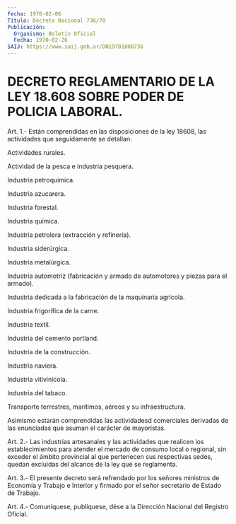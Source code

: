 ```yaml
---
Fecha: 1970-02-06
Título: Decreto Nacional 736/70
Publicación:
  Organismo: Boletín Oficial
  Fecha: 1970-02-26
SAIJ: https://www.saij.gob.ar/DN19701000736
---
```

# DECRETO REGLAMENTARIO DE LA LEY 18.608 SOBRE PODER DE POLICIA LABORAL.

<a id="1"></a>
Art. 1.- Están comprendidas en las disposiciones de la ley 18608, las actividades que seguidamente se detallan:

Actividades rurales.

Actividad de la pesca e industria pesquera.

Industria petroquímica.

Industria azucarera.

Industria forestal.

Industria química.

Industria petrolera (extracción y refinería).

Industria siderúrgica.

Industria metalúrgica.

Industria automotriz  (fabricación y armado de automotores y piezas para el armado).

Industria dedicada a la  fabricación  de  la  maquinaria  agrícola.

Industria frigorífica de la carne.

Industria textil.

Industria del cemento portland.

Industria de la construcción.

Industria naviera.

Industria vitivinícola.

Industria del tabaco.

Transporte  terrestres,  marítimos,  aéreos  y  su infraestructura.

Asimismo    estarán    comprendidas  las  actividadesd  comerciales derivadas de las enunciadas  que  asuman el carácter de mayoristas.

<a id="2"></a>
Art.  2.-  Las  industrias  artesanales  y las actividades que realicen  los establecimientos para atender el mercado  de  consumo local  o  regional,   sin  exceder  el  ámbito  provincial  al  que pertenecen sus respectivas  sedes,  quedan excluidas del alcance de la ley que se reglamenta.

<a id="3"></a>
Art.  3.-  El presente decreto será refrendado por los señores ministros de Economía  y  Trabajo e Interior y firmado por el señor secretario de Estado de Trabajo.

<a id="4"></a>
Art. 4.- Comuníquese, publíquese, dése a la Dirección Nacional del Registro Oficial.